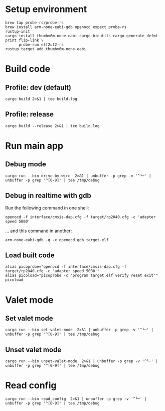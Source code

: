 # Setup environment

``` shell
brew tap probe-rs/probe-rs
brew install arm-none-eabi-gdb openocd expect probe-rs
rustup-init
cargo install thumbv6m-none-eabi cargo-binutils cargo-generate defmt-print flip-link \
      probe-run elf2uf2-rs
rustup target add thumbv6m-none-eabi
```

# Build code

## Profile: dev (default)

``` shell
cargo build 2>&1 | tee build.log
```

## Profile: release

``` shell
cargo build --release 2>&1 | tee build.log
```

# Run main app

## Debug mode

``` shell
cargo run --bin drive-by-wire  2>&1 | unbuffer -p grep -v '^└─' | unbuffer -p grep '^[0-9]' | tee /tmp/debug
```

## Debug in realtime with gdb

Run the following command in one shell:
``` shell
openocd -f interface/cmsis-dap.cfg -f target/rp2040.cfg -c 'adapter speed 5000'
```

... and this command in another:
``` shell
arm-none-eabi-gdb -q -x openocd.gdb target.elf
```

## Load built code

``` shell
alias picoprobe="openocd -f interface/cmsis-dap.cfg -f target/rp2040.cfg -c 'adapter speed 5000'"
alias picoload="picoprobe -c 'program target.elf verify reset exit'"
picoload
```

# Valet mode

## Set valet mode

``` shell
cargo run --bin set-valet-mode  2>&1 | unbuffer -p grep -v '^└─' | unbuffer -p grep '^[0-9]' | tee /tmp/debug
```

## Unset valet mode

``` shell
cargo run --bin unset-valet-mode  2>&1 | unbuffer -p grep -v '^└─' | unbuffer -p grep '^[0-9]' | tee /tmp/debug
```

# Read config

``` shell
cargo run --bin read_config  2>&1 | unbuffer -p grep -v '^└─' | unbuffer -p grep '^[0-9]' | tee /tmp/debug
```
